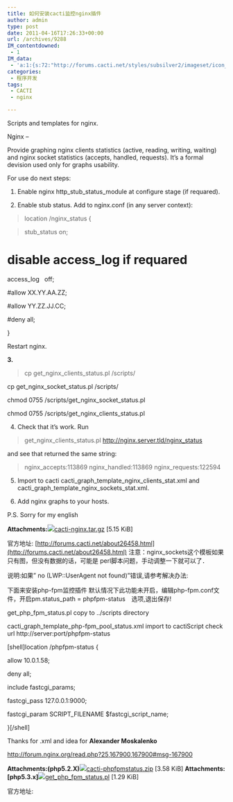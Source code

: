 ```yaml
---
title: 如何安装cacti监控nginx插件
author: admin
type: post
date: 2011-04-16T17:26:33+00:00
url: /archives/9288
IM_contentdowned:
 - 1
IM_data:
 - 'a:1:{s:72:"http://forums.cacti.net/styles/subsilver2/imageset/icon_topic_attach.gif";s:77:"http://blog.haohtml.com/wp-content/uploads/2011/04/9fe7_icon_topic_attach.gif";}'
categories:
 - 程序开发
tags:
 - CACTI
 - nginx

---
```

Scripts and templates for nginx.

Nginx –

Provide graphing nginx clients statistics (active, reading, writing, waiting) and nginx socket statistics (accepts, handled, requests). It’s a formal devision used only for graphs usability.

For use do next steps:

1. Enable nginx http\_stub\_status_module at configure stage (if requared).

2. Enable stub status. Add to nginx.conf (in any server context):

>

> location /nginx_status {
>

>
>

> stub_status on;

# disable access_log if requared

access_log   off;

#allow XX.YY.AA.ZZ;

#allow YY.ZZ.JJ.CC;

#deny all;

}
>

Restart nginx.

**3.**

>

> cp get_nginx_clients_status.pl /scripts/

cp get_nginx_socket_status.pl /scripts/

chmod 0755 /scripts/get_nginx_socket_status.pl

chmod 0755 /scripts/get_nginx_clients_status.pl
>

4. Check that it’s work. Run

>

> get_nginx_clients_status.pl http://nginx.server.tld/nginx_status
>

and see that returned the same string:

>

> nginx_accepts:113869 nginx_handled:113869 nginx_requests:122594
>

5. Import to cacti cacti_graph_template_nginx_clients_stat.xml and cacti_graph_template_nginx_sockets_stat.xml.

6. Add nginx graphs to your hosts.

P.S. Sorry for my english

**Attachments:**![](http://forums.cacti.net/styles/subsilver2/imageset/icon_topic_attach.gif)[cacti-nginx.tar.gz](http://forums.cacti.net/download/file.php?id=12676) [5.15 KiB]


官方地址: [http://forums.cacti.net/about26458.html](http://forums.cacti.net/about26458.html) 注意：nginx_sockets这个模板如果只有图，但没有数据的话，可能是 perl脚本问题，手动调整一下就可以了．

说明:如果” no (LWP::UserAgent not found)”错误,请参考解决办法:

下面来安装php-fpm监控插件
默认情况下此功能未开启，编辑php-fpm.conf文件，开启pm.status_path = phpfpm-status　选项,退出保存!

get_php_fpm_status.pl copy to ../scripts directory

cacti_graph_template_php-fpm_pool_status.xml import to cactiScript check url http://server:port/phpfpm-status

[shell]location /phpfpm-status {

allow 10.0.1.58;

deny all;

include fastcgi_params;

fastcgi_pass 127.0.0.1:9000;

fastcgi_param SCRIPT_FILENAME $fastcgi_script_name;

}[/shell]


Thanks for .xml and idea for **Alexander Moskalenko**

http://forum.nginx.org/read.php?25,167900,167900#msg-167900


**Attachments:(php5.2.X)**![](http://forums.cacti.net/styles/subsilver2/imageset/icon_topic_attach.gif)[cacti-phpfpmstatus.zip](http://forums.cacti.net/download/file.php?id=22746) [3.58 KiB]
 **Attachments:[php5.3.x]**![](http://forums.cacti.net/styles/subsilver2/imageset/icon_topic_attach.gif)[get_php_fpm_status.pl](http://forums.cacti.net/download/file.php?id=24186) [1.29 KiB]


官方地址: